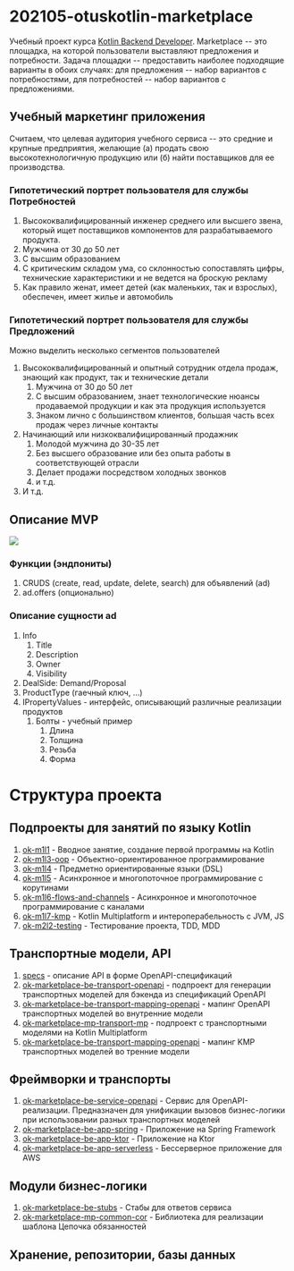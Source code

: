 # 202105-otuskotlin-marketplace

Учебный проект
курса [Kotlin Backend Developer](https://otus.ru/lessons/kotlin/?int_source=courses_catalog&int_term=programming).
Marketplace -- это площадка, на которой пользователи выставляют предложения и потребности. Задача площадки --
предоставить наиболее подходящие варианты в обоих случаях: для предложения -- набор вариантов с потребностями, для
потребностей -- набор вариантов с предложениями.

## Учебный маркетинг приложения

Считаем, что целевая аудитория учебного сервиса -- это средние и крупные предприятия, желающие (а) продать свою
высокотехнологичную продукцию или (б) найти поставщиков для ее производства.

### Гипотетический портрет пользователя для службы Потребностей

1. Высококвалифицированный инженер среднего или высшего звена, который ищет поставщиков компонентов для разрабатываемого
   продукта.
1. Мужчина от 30 до 50 лет
1. С высшим образованием
1. С критическим складом ума, со склонностью сопоставлять цифры, технические характеристики и не ведется на броскую
   рекламу
1. Как правило женат, имеет детей (как маленьких, так и взрослых), обеспечен, имеет жилье и автомобиль

### Гипотетический портрет пользователя для службы Предложений

Можно выделить несколько сегментов пользователей

1. Высококвалифицированный и опытный сотрудник отдела продаж, знающий как продукт, так и технические детали
    1. Мужчина от 30 до 50 лет
    1. С высшим образованием, знает технологические нюансы продаваемой продукции и как эта продукция используется
    1. Знаком лично с большинством клиентов, большая часть всех продаж через личные контакты
1. Начинающий или низкоквалифицированный продажник
    1. Молодой мужчина до 30-35 лет
    1. Без высшего образование или без опыта работы в соответствующей отрасли
    1. Делает продажи посредством холодных звонков
    1. и т.д.
1. И т.д.

## Описание MVP

![](imgs/design-layout.png)

### Функции (эндпониты)

1. CRUDS (create, read, update, delete, search) для объявлений (ad)
1. ad.offers (опционально)

### Описание сущности ad

1. Info
    1. Title
    1. Description
    1. Owner
    1. Visibility
1. DealSide: Demand/Proposal
1. ProductType (гаечный ключ, ...)
1. IPropertyValues - интерфейс, описывающий различные реализации продуктов
    1. Болты - учебный пример
        1. Длина
        1. Толщина
        1. Резьба
        1. Форма

# Структура проекта

## Подпроекты для занятий по языку Kotlin

1. [ok-m1l1](ok-m1l1) - Вводное занятие, создание первой программы на Kotlin
1. [ok-m1l3-oop](ok-m1l3-oop) - Объектно-ориентированное программирование
1. [ok-m1l4](ok-m1l4) - Предметно ориентированные языки (DSL)
1. [ok-m1l5](ok-m1l5) - Асинхронное и многопоточное программирование с корутинами
1. [ok-m1l6-flows-and-channels](ok-m1l6-flows-and-channels) - Асинхронное и многопоточное программирование с каналами
1. [ok-m1l7-kmp](ok-m1l7-kmp) - Kotlin Multiplatform и интероперабельность с JVM, JS
1. [ok-m2l2-testing](ok-m2l2-testing) - Тестирование проекта, TDD, MDD

## Транспортные модели, API

1. [specs](specs) - описание API в форме OpenAPI-спецификаций
1. [ok-marketplace-be-transport-openapi](ok-marketplace-be-transport-openapi) - подпроект для генерации транспортных
   моделей для бэкенда из спецификаций OpenAPI
1. [ok-marketplace-be-transport-mapping-openapi](ok-marketplace-be-transport-mapping-openapi) - мапинг OpenAPI
   транспортных моделей во внутренние модели
1. [ok-marketplace-mp-transport-mp](ok-marketplace-mp-transport-mp) - подпроект с транспортными моделями на Kotlin
   Multiplatform
1. [ok-marketplace-be-transport-mapping-openapi](ok-marketplace-be-transport-mapping-openapi) - мапинг KMP транспортных
   моделей во тренние модели

## Фреймворки и транспорты

1. [ok-marketplace-be-service-openapi](ok-marketplace-be-service-openapi) - Сервис для OpenAPI-реализации. Предназначен
   для унификации вызовов бизнес-логики при использовании разных транспортных моделей
1. [ok-marketplace-be-app-spring](ok-marketplace-be-app-spring) - Приложение на Spring Framework
1. [ok-marketplace-be-app-ktor](ok-marketplace-be-app-ktor) - Приложение на Ktor
1. [ok-marketplace-be-app-serverless](ok-marketplace-be-app-serverless) - Бессерверное приложение для AWS

## Модули бизнес-логики

1. [ok-marketplace-be-stubs](ok-marketplace-be-stubs) - Стабы для ответов сервиса
1. [ok-marketplace-mp-common-cor](ok-marketplace-mp-common-cor) - Библиотека для реализации шаблона Цепочка обязанностей

## Хранение, репозитории, базы данных
